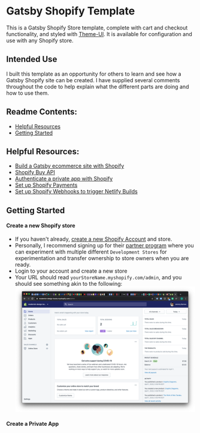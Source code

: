 # Gatsby Shopify Template

This is a Gatsby Shopify Store template, complete with cart and checkout functionality, and styled with [Theme-UI](https://theme-ui.com/). It is available for configuration and use with any Shopify store.

## Intended Use

I built this template as an opportunity for others to learn and see how a Gatsby Shopify site can be created. I have supplied several comments throughout the code to help explain what the different parts are doing and how to use them.

## Readme Contents:

-   [Helpful Resources](#helpful-resources)
-   [Getting Started](#getting-started)

## Helpful Resources:

-   [Build a Gatsby ecommerce site with Shopify](https://www.gatsbyjs.org/docs/building-an-ecommerce-site-with-shopify/)
-   [Shopify Buy API](https://www.npmjs.com/package/shopify-buy#completing-a-checkout)
-   [Authenticate a private app with Shopify](https://shopify.dev/tutorials/create-a-checkout-with-storefront-api#completing-the-checkout)
-   [Set up Shopify Payments](https://help.shopify.com/en/manual/payments/shopify-payments)
-   [Set up Shopify Webhooks to trigger Netlify Builds](https://github.com/gatsbyjs/store.gatsbyjs.org/issues/4)

## Getting Started

#### Create a new Shopify store

-   If you haven't already, [create a new Shopify Account](https://www.shopify.com/) and store.
-   Personally, I recommend signing up for their [partner program](https://www.shopify.com/partners) where you can experiment with multiple different `Development Stores` for experimentation and transfer ownership to store owners when you are ready.
-   Login to your account and create a new store
-   Your URL should read `yourStoreName.myshopify.com/admin`, and you should see something akin to the following:
    ![Shopify Store Home Screen](./README_imgs/Shopify_01.jpg)

#### Create a Private App
